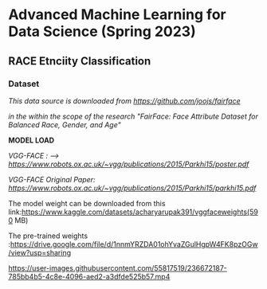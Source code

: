 # Advanced Machine Learning for Data Science (Spring 2023)

## RACE Etnciity Classification

### Dataset

*This data source is downloaded from https://github.com/joojs/fairface*

*in the within the scope of the research "FairFace: Face Attribute Dataset for Balanced Race, Gender, and Age"*

**MODEL LOAD**

*VGG-FACE : --> https://www.robots.ox.ac.uk/~vgg/publications/2015/Parkhi15/poster.pdf*

*VGG-FACE Original Paper: https://www.robots.ox.ac.uk/~vgg/publications/2015/Parkhi15/parkhi15.pdf*

The model weight can be downloaded from this link:https://www.kaggle.com/datasets/acharyarupak391/vggfaceweights(590 MB)

The pre-trained weights :https://drive.google.com/file/d/1nnmYRZDA01ohYvaZGulHgpW4FK8pzOGw/view?usp=sharing


https://user-images.githubusercontent.com/55817519/236672187-785bb4b5-4c8e-4096-aed2-a3dfde525b57.mp4

